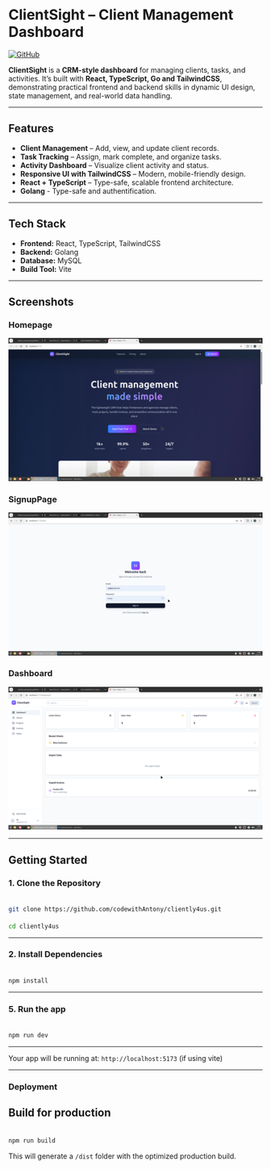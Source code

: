 # ClientSight – Client Management Dashboard  

[![GitHub](https://img.shields.io/badge/Repo-codewithAntony/cliently4us-blue?style=flat&logo=github)](https://github.com/codewithAntony/cliently4us)  

**ClientSight** is a **CRM-style dashboard** for managing clients, tasks, and activities. It’s built with **React, TypeScript, Go and TailwindCSS**, demonstrating practical frontend and backend skills in dynamic UI design, state management, and real-world data handling.  


---

## Features  

- **Client Management** – Add, view, and update client records.  
- **Task Tracking** – Assign, mark complete, and organize tasks.  
- **Activity Dashboard** – Visualize client activity and status.  
- **Responsive UI with TailwindCSS** – Modern, mobile-friendly design.  
- **React + TypeScript** – Type-safe, scalable frontend architecture.
- **Golang** - Type-safe and authentification. 

---

## Tech Stack  

- **Frontend:** React, TypeScript, TailwindCSS 
- **Backend:**  Golang
- **Database:** MySQL
- **Build Tool:** Vite 

---

## Screenshots  

### Homepage

![Homepage](./frontend/public/assets/clientsighthomepage.png)

### SignupPage

![Signuppage](./frontend/public/assets/clientsightsignup.png)

### Dashboard

![Dashboard](./frontend/public/assets/clientsightdashboard.png)


---

## Getting Started  

### 1. Clone the Repository  
```bash

git clone https://github.com/codewithAntony/cliently4us.git

cd cliently4us

```
---

### 2. Install Dependencies 
```bash

npm install

```
---

### 5. Run the app
```bash

npm run dev

```
---

Your app will be running at:
``` http://localhost:5173 ``` (if using vite)

---

### Deployment

## Build for production
```bash

npm run build

```

This will generate a ``` /dist ``` folder with the optimized production build.

